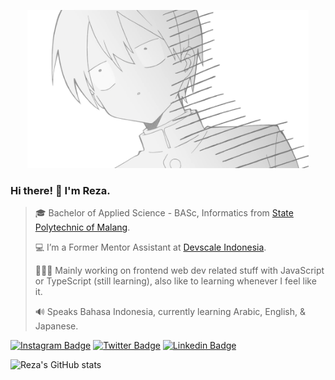 <p align="center"><img width="450" src="shiraishi_junta.png"><p>

### Hi there! 👋 I'm Reza.

> 🎓 Bachelor of Applied Science - BASc, Informatics from [State Polytechnic of Malang](https://www.polinema.ac.id/).
>
> 💻 I’m a Former Mentor Assistant at [Devscale Indonesia](https://github.com/Devscale-Indonesia).
>
> 👨🏻‍💻 Mainly working on frontend web dev related stuff with JavaScript or TypeScript (still learning), also like to learning whenever I feel like it.
>
> 🔊 Speaks Bahasa Indonesia, currently learning Arabic, English, & Japanese.

[![Instagram Badge](https://img.shields.io/badge/-Instagram-F50363?logo=Instagram&logoColor=white)](https://www.instagram.com/rez4rinaldi/?hl=ja)
[![Twitter Badge](https://img.shields.io/twitter/follow/rez4rinaldi?label=Twitter&style=social)](https://twitter.com/rez4rinaldi)
[![Linkedin Badge](https://img.shields.io/badge/-LinkedIn-0e76a8?logo=Linkedin&logoColor=white)](https://linkedin.com/in/rez4rinaldi)

![Reza's GitHub stats](https://github-readme-stats.vercel.app/api?username=rezarinaldi&show_icons=true&title_color=fff&icon_color=79ff97&text_color=9f9f9f&bg_color=1D282A)



